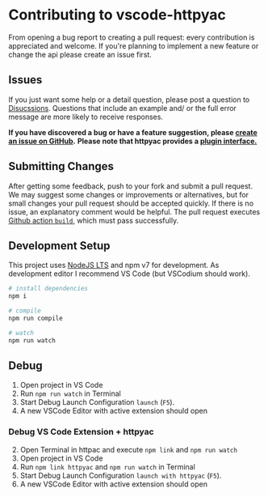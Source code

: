 # Contributing to vscode-httpyac

From opening a bug report to creating a pull request: every contribution is appreciated and welcome. If you're planning to implement a new feature or change the api please create an issue first. 

## Issues

If you just want some help or a detail question, please post
a question to [Disucssions](https://github.com/AnWeber/vscode-httpyac/discussions/new). Questions
that include an example and/ or the full error message are more likely to receive responses.

**If you have discovered a bug or have a feature suggestion, please [create an issue on GitHub](https://github.com/AnWeber/vscode-httpyac/issues/new).**
**Please note that httpyac provides a [plugin interface.](https://httpyac.github.io/plugins/#getting-started)**

## Submitting Changes

After getting some feedback, push to your fork and submit a pull request. We may suggest some changes or improvements or alternatives, but for small changes your pull request should be accepted quickly. 
If there is no issue, an explanatory comment would be helpful.
The pull request executes [Github action `build`](https://github.com/anweber/vscode-httpyac/blob/main/.github/workflows/main.yml), which must pass successfully.

## Development Setup

This project uses [NodeJS LTS](https://nodejs.org/en/download/) and npm v7 for development. As development editor I recommend VS Code (but VSCodium should work).

``` sh
# install dependencies
npm i

# compile 
npm run compile

# watch
npm run watch
```

## Debug

1. Open project in VS Code
2. Run `npm run watch` in Terminal
3. Start Debug Launch Configuration `launch` (`F5`).
4. A new VSCode Editor with active extension should open

### Debug VS Code Extension + httpyac 

2. Open Terminal in httpac and execute `npm link` and `npm run watch`
2. Open project in VS Code
3. Run `npm link httpyac` and `npm run watch` in Terminal
4. Start Debug Launch Configuration `launch with httpyac` (`F5`).
5. A new VSCode Editor with active extension should open
